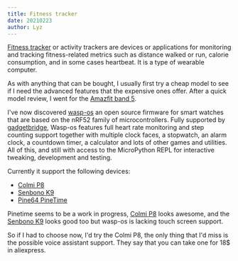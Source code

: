```yaml
---
title: Fitness tracker
date: 20210223
author: Lyz
---
```


[Fitness tracker](https://en.wikipedia.org/wiki/Activity_tracker) or activity
trackers are devices or applications for monitoring and tracking fitness-related
metrics such as distance walked or run, calorie consumption, and in some cases
heartbeat. It is a type of wearable computer.

As with anything that can be bought, I usually first try a cheap model to see if
I need the advanced features that the expensive ones offer. After a quick model
review, I went for the [Amazfit band 5](amazfit_band_5.md).

I've now discovered [wasp-os](https://github.com/daniel-thompson/wasp-os)
an open source firmware for smart watches that are based on the nRF52 family of
microcontrollers. Fully supported by [gadgetbridge](gadgetbridge.md), Wasp-os
features full heart rate monitoring and step counting support together with
multiple clock faces, a stopwatch, an alarm clock, a countdown timer,
a calculator and lots of other games and utilities. All of this, and still with
access to the MicroPython REPL for interactive tweaking, development and
testing.

Currently it support the following devices:

* [Colmi P8](https://wasp-os.readthedocs.io/en/latest/install.html#colmi-p8)
* [Senbono K9](https://wasp-os.readthedocs.io/en/latest/install.html#senbono-k9)
* [Pine64 PineTime](https://www.pine64.org/pinetime/)

Pinetime seems to be a work in progress, [Colmi
P8](https://www.colmi.com/products/p8-smartwatch) looks awesome, and the
[Senbono
K9](https://www.senbono.store/products/senbono-k9-men-smart-watch-ip68-waterproof-ips-full-touch-screen-heart-rate-monitor-fitness-tracker-sports-women-wristband?_pos=1&_sid=c3f22a815&_ss=r)
looks good too but wasp-os is lacking touch screen support.

So if I had to choose now, I'd try the Colmi P8, the only thing that I'd miss is
the possible voice assistant support. They say that you can take one for 18$ in
aliexpress.
